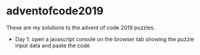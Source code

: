 # adventofcode2019
These are my solutions to the advent of code 2019 puzzles.
- Day 1: open a javascript console on the browser tab showing the puzzle input data and paste the code
